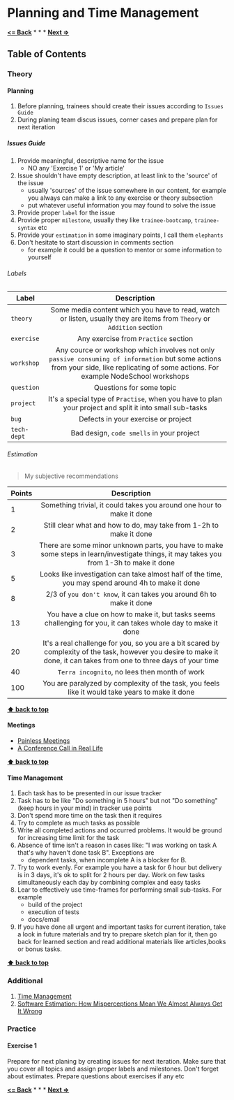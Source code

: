 # Planning and Time Management

**[<= Back](../01-communication/communication.md)**		*	*	*	**[Next =>](../03-few-simple-principles/few-simple-principles.md)**

## Table of Contents

### Theory

#### Planning

1. Before planning, trainees should create their issues according to `Issues Guide`
1. During planing team discus issues, corner cases and prepare plan for next iteration

##### Issues Guide

1. Provide meaningful, descriptive  name for the issue
    * NO any 'Exercise 1' or 'My article'
1. Issue shouldn't have empty description, at least link to the 'source' of the issue
    * usually 'sources' of the issue somewhere in our content, for example you always can make a link to any exercise or theory subsection
    * put whatever useful information you may found to solve the issue
1. Provide proper `label` for the issue
1. Provide proper `milestone`, usually they like `trainee-bootcamp`, `trainee-syntax` etc
1. Provide your `estimation` in some imaginary points, I call them `elephants`
1. Don't hesitate to start discussion in comments section
    * for example it could be a question to mentor or some information to yourself

###### Labels
 
| Label         | Description    |
| --------------|:-------------:|
| `theory`      | Some media content which you have to read, watch or listen, usually they are items from `Theory` or `Addition` section |
| `exercise`    | Any exercise from `Practice` section |
| `workshop`    | Any cource or workshop which involves not only `passive consuming of information` but some actions from your side, like replicating of some actions. For example NodeSchool workshops|
| `question`    | Questions for some topic|
| `project`     | It's a special type of `Practise`, when you have to plan your project and split it into small sub-tasks|
| `bug`         | Defects in your exercise or project|
| `tech-dept`   | Bad design, `code smells` in your project|


###### Estimation

>My subjective recommendations

| Points         | Description    |
| --------------|:-------------:|
| 1     | Something trivial, it could takes you around one hour to make it done|
| 2     | Still clear what and how to do, may take from 1-2h to make it done|
| 3     | There are some minor unknown parts, you have to make some steps in learn/investigate things, it may takes you from 1-3h to make it done|
| 5     | Looks like investigation can take almost half of the time, you may spend around 4h to make it done|
| 8     | 2/3 of `you don't know`, it can takes you around 6h to make it done|
| 13    | You have a clue on how to make it, but tasks seems challenging for you, it can takes whole day to make it done|
| 20    | It's a real challenge for you,  so you are a bit scared by complexity of the task, however you desire to make it done, it can takes from one to three days of your time|
| 40    | `Terra incognito`, no lees then month of work|
| 100   | You are paralyzed by complexity of the task, you feels like it would take years to make it done|


**[⬆ back to top](#table-of-contents)**

#### Meetings

* [Painless Meetings](http://egorfine.com/en/articles/painless-meetings/)
* [A Conference Call in Real Life](https://www.youtube.com/watch?v=DYu_bGbZiiQ)


**[⬆ back to top](#table-of-contents)**

#### Time Management

1. Each task has to be presented in our issue tracker
1. Task has to be like "Do something in 5 hours" but not "Do something" (keep hours in your mind) in tracker use points
1. Don't spend more time on the task then it requires
1. Try to complete as much tasks as possible
1. Write all completed actions and occurred problems. It would be ground for increasing time limit for the task
1. Absence of time isn't a reason in cases like: "I was working on task A that's why haven't done task B". Exceptions are 
    * dependent tasks, when incomplete A is a blocker for B. 
1. Try to work evenly. For example you have a task for 6 hour but delivery is in 3 days, it's ok to split for 2 hours per day. Work on few tasks simultaneously each day by combining complex and easy tasks
1. Lear to effectively use time-frames for performing small sub-tasks. For example
    * build of the project
    * execution of tests
    * docs/email
1. If you have done all urgent and important tasks for current iteration, take a look in future materials and try to prepare sketch plan for it, then go back for learned section and read additional materials like articles,books or bonus tasks.

**[⬆ back to top](#table-of-contents)**


### Additional
 
1. [Time Management](https://www.nczonline.net/newsletter/archive/5afe08eb6f)
1. [Software Estimation: How Misperceptions Mean We Almost Always Get It Wrong](http://www.drdobbs.com/architecture-and-design/software-estimation-how-misperceptions-m/240166474)

### Practice

#### Exercise 1 

Prepare for next planing by creating issues for next iteration. Make sure that you cover all topics and 
assign proper labels and milestones. Don't forget about estimates. Prepare questions about exercises if any etc

**[<= Back](../01-communication/communication.md)**		*	*	*	**[Next =>](../03-few-simple-principles/few-simple-principles.md)**

